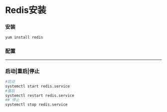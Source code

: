 Redis安装
==========

### 安装
```bash
yum install redis
```

### 配置








----
### 启动|重启|停止
```bash
#启动
systemctl start redis.service
#重启
systemctl restart redis.service
## 停止
systemctl stop redis.service
```